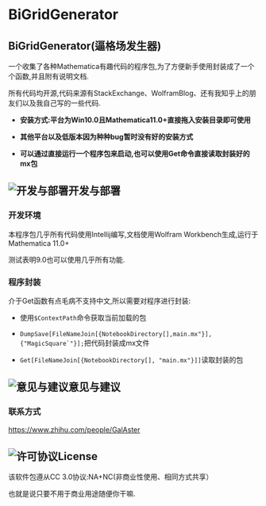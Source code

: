 # BiGridGenerator



## BiGridGenerator(逼格场发生器)

一个收集了各种Mathematica有趣代码的程序包,为了方便新手使用封装成了一个个函数,并且附有说明文档.

所有代码均开源,代码来源有StackExchange、WolframBlog、还有我知乎上的朋友们以及我自己写的一些代码.

- **安装方式:平台为Win10.0且Mathematica11.0+直接拖入安装目录即可使用**

- **其他平台以及低版本因为种种bug暂时没有好的安装方式**

- **可以通过直接运行一个程序包来启动,也可以使用Get命令直接读取封装好的mx包**

## ![开发与部署](http://image.flaticon.com/icons/png/32/180/180012.png)开发与部署
### 开发环境

本程序包几乎所有代码使用Intellij编写,文档使用Wolfram Workbench生成,运行于Mathematica 11.0+

测试表明9.0也可以使用几乎所有功能.

### 程序封装

介于Get函数有点毛病不支持中文,所以需要对程序进行封装:

- 使用`$ContextPath`命令获取当前加载的包

- ``DumpSave[FileNameJoin[{NotebookDirectory[],main.mx"}], {"MagicSquare`"}];``把代码封装成mx文件

- `Get[FileNameJoin[{NotebookDirectory[], "main.mx"}]]`读取封装的包


## ![意见与建议](http://image.flaticon.com/icons/png/32/179/179966.png)意见与建议

### 联系方式

https://www.zhihu.com/people/GalAster

## ![许可协议](http://image.flaticon.com/icons/png/32/180/180005.png)License

该软件包遵从CC 3.0协议:NA+NC(非商业性使用、相同方式共享）

也就是说只要不用于商业用途随便你干嘛.